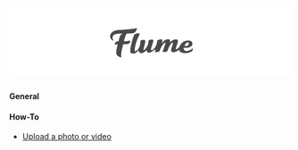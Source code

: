 # [![](/cover.jpg)](/SUMMARY.md)


#### General


#### How-To

- [Upload a photo or video](/test/another-book.md)
